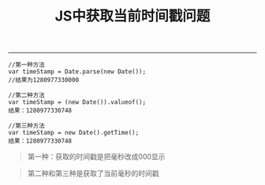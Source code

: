 ﻿---
title: 'JS中获取当前时间戳问题'
---
---
<!--more-->
```
//第一种方法
var timeStamp = Date.parse(new Date());
//结果为1280977330000

//第二种方法
var timeStamp = (new Date()).valueof();
结果：1280977330748

//第三种方法
var timeStamp = new Date().getTime();
结果：1280977330748
```
> 第一种：获取的时间戳是把毫秒改成000显示

> 第二种和第三种是获取了当前毫秒的时间戳




